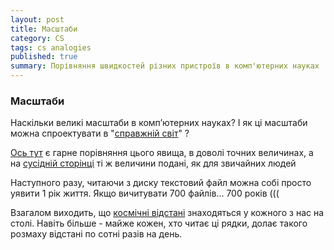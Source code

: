 ```yaml
---
layout: post
title: Масштаби 
category: CS
tags: cs analogies
published: true
summary: Порівняння швидкостей різних пристроїв в комп'ютерних науках
---
```


### Масштаби

Наскільки великі масштаби в комп’ютерних науках? І як ці масштаби можна спроектувати в "[справжній світ](http://www.urbandictionary.com/define.php?term=real%20life)" ?

[Ось тут](https://gist.github.com/2841832) є гарне порівняння цього явища, в доволі точних величинах, а на [сусідній сторінці](https://gist.github.com/2843375) ті ж величини подані, як для звичайних людей

Наступного разу, читаючи з диску текстовий файл можна собі просто уявити 1 рік життя.  Якщо вичитувати 700 файлів... 700 років (((

Взагалом виходить, що [космічні відстані](http://vimeo.com/819138) знаходяться у кожного з нас на столі. Навіть більше - майже кожен, хто читає ці рядки, долає такого розмаху  відстані по сотні разів на день.


